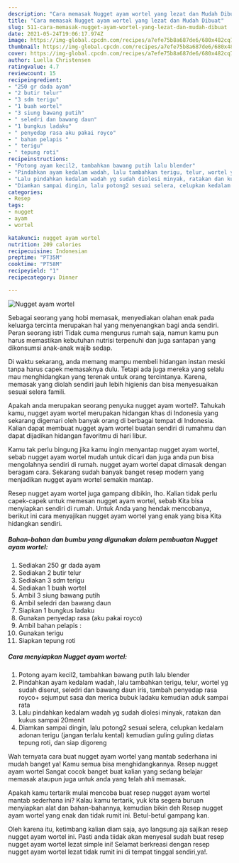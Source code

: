 ```yaml
---
description: "Cara memasak Nugget ayam wortel yang lezat dan Mudah Dibuat"
title: "Cara memasak Nugget ayam wortel yang lezat dan Mudah Dibuat"
slug: 511-cara-memasak-nugget-ayam-wortel-yang-lezat-dan-mudah-dibuat
date: 2021-05-24T19:06:17.974Z
image: https://img-global.cpcdn.com/recipes/a7efe75b8a687de6/680x482cq70/nugget-ayam-wortel-foto-resep-utama.jpg
thumbnail: https://img-global.cpcdn.com/recipes/a7efe75b8a687de6/680x482cq70/nugget-ayam-wortel-foto-resep-utama.jpg
cover: https://img-global.cpcdn.com/recipes/a7efe75b8a687de6/680x482cq70/nugget-ayam-wortel-foto-resep-utama.jpg
author: Luella Christensen
ratingvalue: 4.7
reviewcount: 15
recipeingredient:
- "250 gr dada ayam"
- "2 butir telur"
- "3 sdm terigu"
- "1 buah wortel"
- "3 siung bawang putih"
- " seledri dan bawang daun"
- "1 bungkus ladaku"
- " penyedap rasa aku pakai royco"
- " bahan pelapis "
- " terigu"
- " tepung roti"
recipeinstructions:
- "Potong ayam kecil2, tambahkan bawang putih lalu blender"
- "Pindahkan ayam kedalam wadah, lalu tambahkan terigu, telur, wortel yg sudah diserut, seledri dan bawang daun iris, tambah penyedap rasa royco+ sejumput sasa dan merica bubuk ladaku kemudian aduk sampai rata"
- "Lalu pindahkan kedalam wadah yg sudah diolesi minyak, ratakan dan kukus sampai 20menit"
- "Diamkan sampai dingin, lalu potong2 sesuai selera, celupkan kedalam adonan terigu (jangan terlalu kental) kemudian guling guling diatas tepung roti, dan siap digoreng"
categories:
- Resep
tags:
- nugget
- ayam
- wortel

katakunci: nugget ayam wortel 
nutrition: 209 calories
recipecuisine: Indonesian
preptime: "PT35M"
cooktime: "PT58M"
recipeyield: "1"
recipecategory: Dinner

---
```



![Nugget ayam wortel](https://img-global.cpcdn.com/recipes/a7efe75b8a687de6/680x482cq70/nugget-ayam-wortel-foto-resep-utama.jpg)

Sebagai seorang yang hobi memasak, menyediakan olahan enak pada keluarga tercinta merupakan hal yang menyenangkan bagi anda sendiri. Peran seorang istri Tidak cuma mengurus rumah saja, namun kamu pun harus memastikan kebutuhan nutrisi terpenuhi dan juga santapan yang dikonsumsi anak-anak wajib sedap.

Di waktu  sekarang, anda memang mampu membeli hidangan instan meski tanpa harus capek memasaknya dulu. Tetapi ada juga mereka yang selalu mau menghidangkan yang terenak untuk orang tercintanya. Karena, memasak yang diolah sendiri jauh lebih higienis dan bisa menyesuaikan sesuai selera famili. 



Apakah anda merupakan seorang penyuka nugget ayam wortel?. Tahukah kamu, nugget ayam wortel merupakan hidangan khas di Indonesia yang sekarang digemari oleh banyak orang di berbagai tempat di Indonesia. Kalian dapat membuat nugget ayam wortel buatan sendiri di rumahmu dan dapat dijadikan hidangan favoritmu di hari libur.

Kamu tak perlu bingung jika kamu ingin menyantap nugget ayam wortel, sebab nugget ayam wortel mudah untuk dicari dan juga anda pun bisa mengolahnya sendiri di rumah. nugget ayam wortel dapat dimasak dengan beragam cara. Sekarang sudah banyak banget resep modern yang menjadikan nugget ayam wortel semakin mantap.

Resep nugget ayam wortel juga gampang dibikin, lho. Kalian tidak perlu capek-capek untuk memesan nugget ayam wortel, sebab Kita bisa menyiapkan sendiri di rumah. Untuk Anda yang hendak mencobanya, berikut ini cara menyajikan nugget ayam wortel yang enak yang bisa Kita hidangkan sendiri.

<!--inarticleads1-->

##### Bahan-bahan dan bumbu yang digunakan dalam pembuatan Nugget ayam wortel:

1. Sediakan 250 gr dada ayam
1. Sediakan 2 butir telur
1. Sediakan 3 sdm terigu
1. Sediakan 1 buah wortel
1. Ambil 3 siung bawang putih
1. Ambil  seledri dan bawang daun
1. Siapkan 1 bungkus ladaku
1. Gunakan  penyedap rasa (aku pakai royco)
1. Ambil  bahan pelapis :
1. Gunakan  terigu
1. Siapkan  tepung roti




<!--inarticleads2-->

##### Cara menyiapkan Nugget ayam wortel:

1. Potong ayam kecil2, tambahkan bawang putih lalu blender
1. Pindahkan ayam kedalam wadah, lalu tambahkan terigu, telur, wortel yg sudah diserut, seledri dan bawang daun iris, tambah penyedap rasa royco+ sejumput sasa dan merica bubuk ladaku kemudian aduk sampai rata
1. Lalu pindahkan kedalam wadah yg sudah diolesi minyak, ratakan dan kukus sampai 20menit
1. Diamkan sampai dingin, lalu potong2 sesuai selera, celupkan kedalam adonan terigu (jangan terlalu kental) kemudian guling guling diatas tepung roti, dan siap digoreng




Wah ternyata cara buat nugget ayam wortel yang mantab sederhana ini mudah banget ya! Kamu semua bisa menghidangkannya. Resep nugget ayam wortel Sangat cocok banget buat kalian yang sedang belajar memasak ataupun juga untuk anda yang telah ahli memasak.

Apakah kamu tertarik mulai mencoba buat resep nugget ayam wortel mantab sederhana ini? Kalau kamu tertarik, yuk kita segera buruan menyiapkan alat dan bahan-bahannya, kemudian bikin deh Resep nugget ayam wortel yang enak dan tidak rumit ini. Betul-betul gampang kan. 

Oleh karena itu, ketimbang kalian diam saja, ayo langsung aja sajikan resep nugget ayam wortel ini. Pasti anda tiidak akan menyesal sudah buat resep nugget ayam wortel lezat simple ini! Selamat berkreasi dengan resep nugget ayam wortel lezat tidak rumit ini di tempat tinggal sendiri,ya!.

